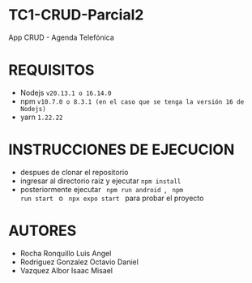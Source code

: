 # TC1-CRUD-Parcial2
App CRUD - Agenda Telefónica

# REQUISITOS
* Nodejs <code>v20.13.1 o 16.14.0 </code>
* npm <code>v10.7.0 o 8.3.1 (en el caso que se tenga la versión 16 de Nodejs)</code>
* yarn <code>1.22.22</code>

# INSTRUCCIONES DE EJECUCION
* despues de clonar el repositorio
* ingresar al directorio raiz y ejecutar <code>npm install</code>
* posteriormente ejecutar <code> npm run android </code>, <code> npm run start </code> o <code> npx expo start </code> para probar el proyecto

# AUTORES
* Rocha Ronquillo Luis Angel
* Rodriguez Gonzalez Octavio Daniel
* Vazquez Albor Isaac Misael
